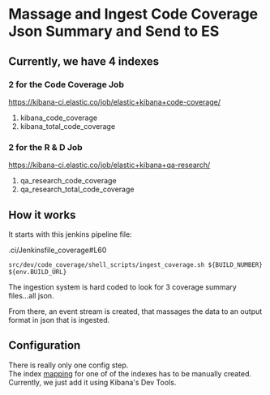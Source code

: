 
# Massage and Ingest Code Coverage Json Summary and Send to ES 

## Currently, we have 4 indexes 

### 2 for the Code Coverage Job
https://kibana-ci.elastic.co/job/elastic+kibana+code-coverage/
1. kibana_code_coverage
2. kibana_total_code_coverage

### 2 for the R & D Job
https://kibana-ci.elastic.co/job/elastic+kibana+qa-research/
1. qa_research_code_coverage
2. qa_research_total_code_coverage
 
## How it works 

It starts with this jenkins pipeline file:

.ci/Jenkinsfile_coverage#L60

```
src/dev/code_coverage/shell_scripts/ingest_coverage.sh ${BUILD_NUMBER} ${env.BUILD_URL}
```

The ingestion system is hard coded to look for 3 coverage summary files...all json.

From there, an event stream is created, that massages the data to an output format in json that is ingested.

## Configuration

There is really only one config step.  
The index [mapping](./code_coverage_job/kibana_code_coverage_index_mapping.md) for one of
of the indexes has to be manually created.  
Currently, we just add it using Kibana's Dev Tools.